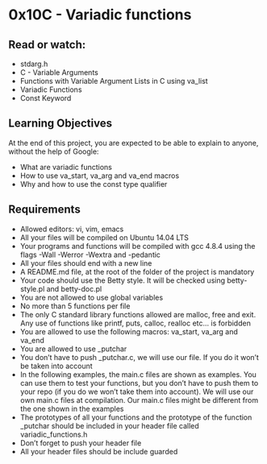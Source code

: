 # **0x10C - Variadic functions**

## Read or watch:

*    stdarg.h
*    C - Variable Arguments
*    Functions with Variable Argument Lists in C using va_list
*    Variadic Functions
*    Const Keyword

## Learning Objectives

At the end of this project, you are expected to be able to explain to anyone, without the help of Google:

*    What are variadic functions
*    How to use va_start, va_arg and va_end macros
*    Why and how to use the const type qualifier

## Requirements

*    Allowed editors: vi, vim, emacs
*    All your files will be compiled on Ubuntu 14.04 LTS
*    Your programs and functions will be compiled with gcc 4.8.4 using the flags -Wall -Werror -Wextra and -pedantic
*    All your files should end with a new line
*    A README.md file, at the root of the folder of the project is mandatory
*    Your code should use the Betty style. It will be checked using betty-style.pl and betty-doc.pl
*    You are not allowed to use global variables
*    No more than 5 functions per file
*    The only C standard library functions allowed are malloc, free and exit. Any use of functions like printf, puts, calloc, realloc etc… is forbidden
*    You are allowed to use the following macros: va_start, va_arg and va_end
*    You are allowed to use _putchar
*    You don’t have to push _putchar.c, we will use our file. If you do it won’t be taken into account
*    In the following examples, the main.c files are shown as examples. You can use them to test your functions, but you don’t have to push them to your repo (if you do we won’t take them into account). We will use our own main.c files at compilation. Our main.c files might be different from the one shown in the examples
*    The prototypes of all your functions and the prototype of the function _putchar should be included in your header file called variadic_functions.h
*    Don’t forget to push your header file
*    All your header files should be include guarded


